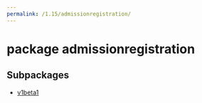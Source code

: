 ```yaml
---
permalink: /1.15/admissionregistration/
---
```


# package admissionregistration



## Subpackages

* [v1beta1](admissionregistration-v1beta1.md)
